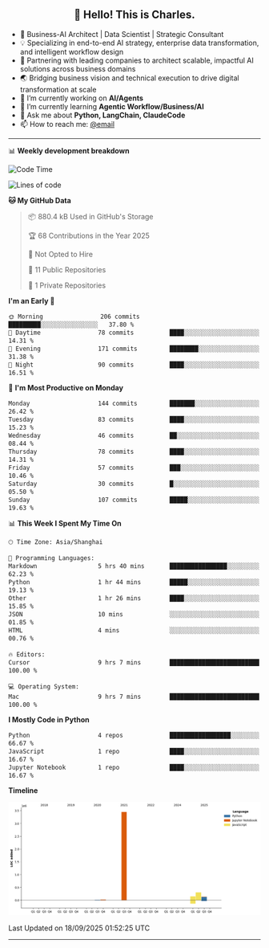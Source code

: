 <h2 align="center">👋 Hello! This is Charles.</h2>
<!--<p align="center">
  <a href="https://blog.athulcyriac.co">Blog</a> •
  <a href="https://twitter.com/athulcajay">Twitter</a>
</p>-->



-  🚀 Business-AI Architect | Data Scientist | Strategic Consultant
-  💡 Specializing in end-to-end AI strategy, enterprise data transformation, and intelligent workflow design
-  🏢 Partnering with leading companies to architect scalable, impactful AI solutions across business domains
-  🌏 Bridging business vision and technical execution to drive digital transformation at scale
- 🔭 I’m currently working on **AI/Agents**
- 🌱 I’m currently learning **Agentic Workflow/Business/AI**
- 💬 Ask me about **Python, LangChain, ClaudeCode**
- 📫 How to reach me: [@email](liuxinhe@outlook.com)

-------
📊 **Weekly development breakdown**
<!--START_SECTION:waka-->
![Code Time](http://img.shields.io/badge/Code%20Time-144%20hrs%2019%20mins-blue)

![Lines of code](https://img.shields.io/badge/From%20Hello%20World%20I%27ve%20Written-4.1%20million%20lines%20of%20code-blue)

**🐱 My GitHub Data** 

> 📦 880.4 kB Used in GitHub's Storage 
 > 
> 🏆 68 Contributions in the Year 2025
 > 
> 🚫 Not Opted to Hire
 > 
> 📜 11 Public Repositories 
 > 
> 🔑 1 Private Repositories 
 > 
**I'm an Early 🐤** 

```text
🌞 Morning                206 commits         █████████░░░░░░░░░░░░░░░░   37.80 % 
🌆 Daytime                78 commits          ████░░░░░░░░░░░░░░░░░░░░░   14.31 % 
🌃 Evening                171 commits         ████████░░░░░░░░░░░░░░░░░   31.38 % 
🌙 Night                  90 commits          ████░░░░░░░░░░░░░░░░░░░░░   16.51 % 
```
📅 **I'm Most Productive on Monday** 

```text
Monday                   144 commits         ███████░░░░░░░░░░░░░░░░░░   26.42 % 
Tuesday                  83 commits          ████░░░░░░░░░░░░░░░░░░░░░   15.23 % 
Wednesday                46 commits          ██░░░░░░░░░░░░░░░░░░░░░░░   08.44 % 
Thursday                 78 commits          ████░░░░░░░░░░░░░░░░░░░░░   14.31 % 
Friday                   57 commits          ███░░░░░░░░░░░░░░░░░░░░░░   10.46 % 
Saturday                 30 commits          █░░░░░░░░░░░░░░░░░░░░░░░░   05.50 % 
Sunday                   107 commits         █████░░░░░░░░░░░░░░░░░░░░   19.63 % 
```


📊 **This Week I Spent My Time On** 

```text
🕑︎ Time Zone: Asia/Shanghai

💬 Programming Languages: 
Markdown                 5 hrs 40 mins       ████████████████░░░░░░░░░   62.23 % 
Python                   1 hr 44 mins        █████░░░░░░░░░░░░░░░░░░░░   19.13 % 
Other                    1 hr 26 mins        ████░░░░░░░░░░░░░░░░░░░░░   15.85 % 
JSON                     10 mins             ░░░░░░░░░░░░░░░░░░░░░░░░░   01.85 % 
HTML                     4 mins              ░░░░░░░░░░░░░░░░░░░░░░░░░   00.76 % 

🔥 Editors: 
Cursor                   9 hrs 7 mins        █████████████████████████   100.00 % 

💻 Operating System: 
Mac                      9 hrs 7 mins        █████████████████████████   100.00 % 
```

**I Mostly Code in Python** 

```text
Python                   4 repos             █████████████████░░░░░░░░   66.67 % 
JavaScript               1 repo              ████░░░░░░░░░░░░░░░░░░░░░   16.67 % 
Jupyter Notebook         1 repo              ████░░░░░░░░░░░░░░░░░░░░░   16.67 % 
```



**Timeline**

![Lines of Code chart](https://raw.githubusercontent.com/XinheLIU/XinheLIU/master/assets/bar_graph.png)


 Last Updated on 18/09/2025 01:52:25 UTC
<!--END_SECTION:waka-->
-------
<!--**XinheLIU/XinheLIU** is a ✨ _special_ ✨ repository because its `README.md` (this file) appears on your GitHub profile.
